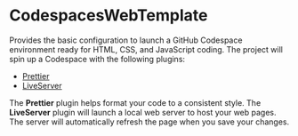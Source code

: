 # CodespacesWebTemplate

Provides the basic configuration to launch a GitHub Codespace environment ready for HTML, CSS, and JavaScript coding. The project will spin up a Codespace with the following plugins:

- [Prettier](https://github.com/prettier/prettier-vscode)
- [LiveServer](https://github.com/ritwickdey/vscode-live-server)

The **Prettier** plugin helps format your code to a consistent style. The **LiveServer** plugin will launch a local web server to host your web pages. The server will automatically refresh the page when you save your changes.
